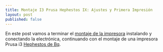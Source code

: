 ```yaml
---
title: Montaje I3 Prusa Hephestos IX: Ajustes y Primera Impresión
layout: post
published: false
---
```

En este post vamos a terminar el [montaje de la impresora](http://blog.elcacharreo.com/tag/hephestos/) instalando y conectando la electrónica, continuando con el montaje de una impresora Prusa i3 [Hephestos de Bq](http://bq.com/es/prusa). 

